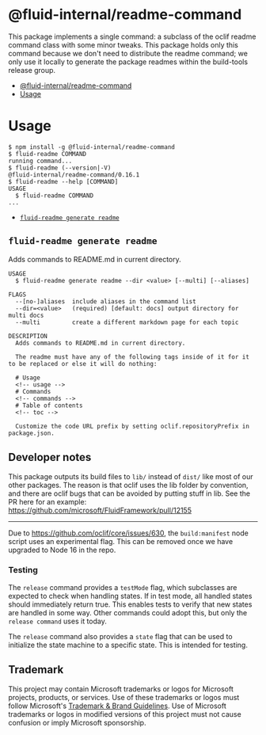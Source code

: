 # @fluid-internal/readme-command

This package implements a single command: a subclass of the oclif readme command class with some minor tweaks. This
package holds only this command because we don't need to distribute the readme command; we only use it locally to
generate the package readmes within the build-tools release group.

<!-- prettier-ignore-start -->
<!-- toc -->
* [@fluid-internal/readme-command](#fluid-internalreadme-command)
* [Usage](#usage)
<!-- tocstop -->
<!-- prettier-ignore-stop -->

# Usage

<!-- prettier-ignore-start -->
<!-- usage -->
```sh-session
$ npm install -g @fluid-internal/readme-command
$ fluid-readme COMMAND
running command...
$ fluid-readme (--version|-V)
@fluid-internal/readme-command/0.16.1
$ fluid-readme --help [COMMAND]
USAGE
  $ fluid-readme COMMAND
...
```
<!-- usagestop -->
<!-- prettier-ignore-stop -->

<!-- prettier-ignore-start -->
<!-- commands -->
* [`fluid-readme generate readme`](#fluid-readme-generate-readme)

## `fluid-readme generate readme`

Adds commands to README.md in current directory.

```
USAGE
  $ fluid-readme generate readme --dir <value> [--multi] [--aliases]

FLAGS
  --[no-]aliases  include aliases in the command list
  --dir=<value>   (required) [default: docs] output directory for multi docs
  --multi         create a different markdown page for each topic

DESCRIPTION
  Adds commands to README.md in current directory.

  The readme must have any of the following tags inside of it for it to be replaced or else it will do nothing:

  # Usage
  <!-- usage -->
  # Commands
  <!-- commands -->
  # Table of contents
  <!-- toc -->

  Customize the code URL prefix by setting oclif.repositoryPrefix in package.json.
```
<!-- commandsstop -->
<!-- prettier-ignore-stop -->

## Developer notes

This package outputs its build files to `lib/` instead of `dist/` like most of our other packages. The reason is that
oclif uses the lib folder by convention, and there are oclif bugs that can be avoided by putting stuff in lib. See the
PR here for an example: <https://github.com/microsoft/FluidFramework/pull/12155>

---

Due to https://github.com/oclif/core/issues/630, the `build:manifest` node script uses an experimental flag. This can be
removed once we have upgraded to Node 16 in the repo.

### Testing

The `release` command provides a `testMode` flag, which subclasses are expected to check when handling states. If in
test mode, all handled states should immediately return true. This enables tests to verify that new states are handled
in some way. Other commands could adopt this, but only the `release command` uses it today.

The `release` command also provides a `state` flag that can be used to initialize the state machine to a specific state.
This is intended for testing.

## Trademark

This project may contain Microsoft trademarks or logos for Microsoft projects, products, or services. Use of these trademarks
or logos must follow Microsoft's [Trademark & Brand Guidelines](https://www.microsoft.com/en-us/legal/intellectualproperty/trademarks/usage/general).
Use of Microsoft trademarks or logos in modified versions of this project must not cause confusion or imply Microsoft sponsorship.
